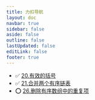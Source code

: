 ```yaml
---
title: 力扣导航
layout: doc
navbar: true
sidebar: false
aside: false
outline: false
lastUpdated: false
editLink: false
footer: true
---
```


- ✅ [20.有效的括号](/leetcode/20)
- ✅ [21.合并两个有序链表](/leetcode/21)
- ⭕ [26.删除有序数组中的重复项](/leetcode/26)